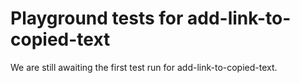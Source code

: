 # Playground tests for add-link-to-copied-text
We are still awaiting the first test run for add-link-to-copied-text.
